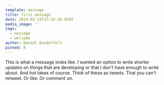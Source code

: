 ```yaml
---
template: message
title: first message
date: 2019-02-13T17:32:16.976Z
media_image: ''
tags:
  - nessage
  - welcome
author: Daniel Dunderfelt
pinned: 0
---
```

This is what a message looks like. I wanted an option to write shorter updates on things that are developing or that I don't have enough to write about. And hot takes of course. Think of these as tweets. That you can't retweet. Or like. Or comment on.

